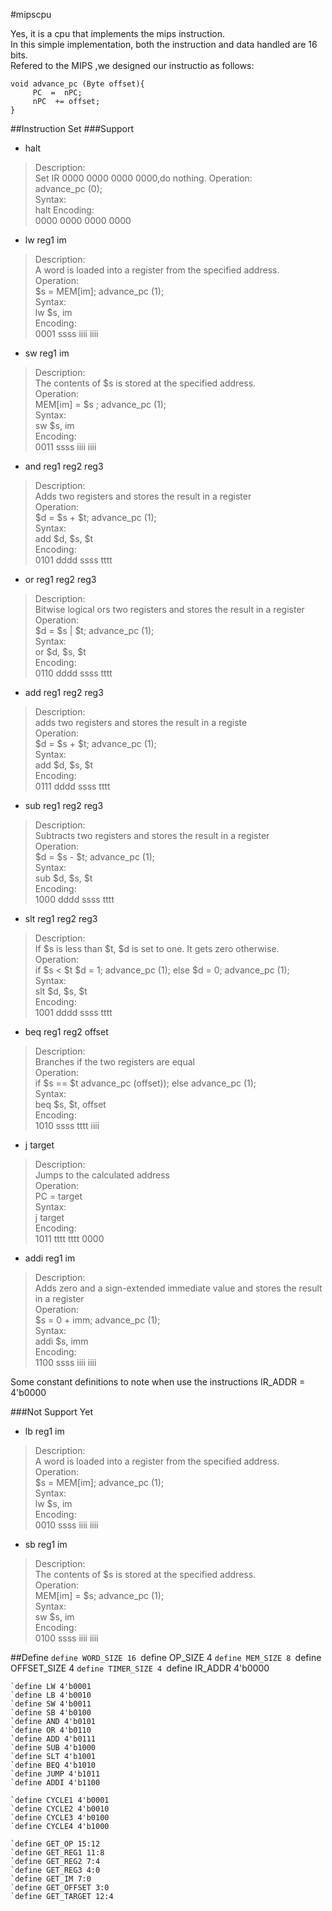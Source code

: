 #mipscpu


Yes, it is a cpu that implements the mips instruction.  
In this simple implementation, both the instruction and data handled are 16 bits.  
Refered to the MIPS ,we designed our instructio as follows:



    void advance_pc (Byte offset){
         PC  =  nPC;
         nPC  += offset;
    }
##Instruction Set
###Support  
* halt 
>Description:  
Set IR 0000 0000 0000 0000,do nothing. 
Operation:  
advance_pc (0);  
Syntax:  
halt 
Encoding:  
0000 0000 0000 0000


* lw reg1 im
>Description:  
A word is loaded into a register from the specified address.  
Operation:  
$s = MEM[im]; advance_pc (1);  
Syntax:  
lw $s, im  
Encoding:  
0001 ssss iiii iiii


* sw reg1 im
>Description:  
The contents of $s is stored at the specified address.  
Operation:  
MEM[im] = $s ; advance_pc (1);  
Syntax:  
sw $s, im  
Encoding:  
0011 ssss iiii iiii  


* and reg1 reg2 reg3 
>Description:  
Adds two registers and stores the result in a register  
Operation:  
$d = $s + $t; advance_pc (1);  
Syntax:  
add $d, $s, $t  
Encoding:  
0101 dddd ssss tttt




* or reg1 reg2 reg3
>Description:  
Bitwise logical ors two registers and stores the result in a register  
Operation:  
$d = $s | $t; advance_pc (1);  
Syntax:  
or $d, $s, $t  
Encoding:  
0110 dddd ssss tttt

* add reg1 reg2 reg3
> Description:  
adds two registers and stores the result in a registe  
Operation:  
$d = $s + $t; advance_pc (1);  
Syntax:  
add $d, $s, $t  
Encoding:  
0111 dddd ssss tttt

* sub reg1 reg2 reg3
>Description:  
Subtracts two registers and stores the result in a register  
Operation:  
$d = $s - $t; advance_pc (1);  
Syntax:  
sub $d, $s, $t  
Encoding:  
1000 dddd ssss tttt

* slt reg1 reg2 reg3
>Description:  
If $s is less than $t, $d is set to one. It gets zero otherwise.  
Operation:  
if $s < $t $d = 1; advance_pc (1); else $d = 0; advance_pc (1);  
Syntax:  
slt $d, $s, $t  
Encoding:  
1001 dddd ssss tttt

* beq reg1 reg2 offset
>Description:  
Branches if the two registers are equal  
Operation:  
if $s == $t advance_pc (offset)); else advance_pc (1);  
Syntax:  
beq $s, $t, offset  
Encoding:  
1010 ssss tttt iiii

* j target
>Description:  
Jumps to the calculated address  
Operation:  
PC = target  
Syntax:  
j target  
Encoding:  
1011 tttt tttt 0000

* addi reg1 im
>Description:  
Adds zero and a sign-extended immediate value and stores the result in a register  
Operation:  
$s = 0 + imm; advance_pc (1);  
Syntax:  
addi $s, imm  
Encoding:  
1100 ssss iiii iiii


Some constant definitions to note when use the instructions
IR_ADDR = 4'b0000

###Not Support Yet

* lb reg1  im
>Description:  
A word is loaded into a register from the specified address.  
Operation:  
$s = MEM[im]; advance_pc (1);  
Syntax:  
lw $s, im  
Encoding:  
0010 ssss iiii iiii

* sb reg1 im
>Description:  
The contents of $s is stored at the specified address.  
Operation:  
MEM[im] = $s; advance_pc (1);  
Syntax:  
sw $s, im  
Encoding:  
0100 ssss iiii iiii  


##Define
    `define WORD_SIZE 16
    `define OP_SIZE 4
    `define MEM_SIZE 8
    `define OFFSET_SIZE 4
    `define TIMER_SIZE 4
    `define IR_ADDR 4'b0000

    `define LW 4'b0001
    `define LB 4'b0010
    `define SW 4'b0011
    `define SB 4'b0100
    `define AND 4'b0101
    `define OR 4'b0110
    `define ADD 4'b0111
    `define SUB 4'b1000
    `define SLT 4'b1001
    `define BEQ 4'b1010
    `define JUMP 4'b1011
    `define ADDI 4'b1100

    `define CYCLE1 4'b0001
    `define CYCLE2 4'b0010
    `define CYCLE3 4'b0100
    `define CYCLE4 4'b1000

    `define GET_OP 15:12
    `define GET_REG1 11:8
    `define GET_REG2 7:4
    `define GET_REG3 4:0
    `define GET_IM 7:0
    `define GET_OFFSET 3:0
    `define GET_TARGET 12:4

